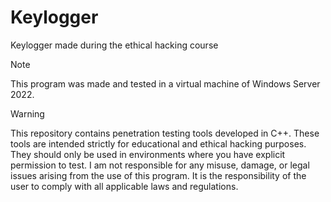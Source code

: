 # Keylogger
Keylogger made during the ethical hacking course

>[!Note]
> This program was made and tested in a virtual machine of Windows Server 2022.

>[!Warning]
> This repository contains penetration testing tools developed in C++. These tools are intended strictly for educational and ethical hacking purposes. They should only be used in environments where you have explicit permission to test. I am not responsible for any misuse, damage, or legal issues arising from the use of this program. It is the responsibility of the user to comply with all applicable laws and regulations.
